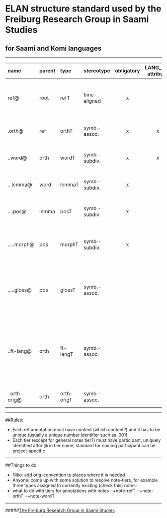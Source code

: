 # ELAN structure standard used by the Freiburg Research Group in Saami Studies
## for Saami and Komi languages

***

|name|parent|type|stereotype|obligatory|LANG_REF attribute|purpose|
|:---|:-----|:---|:---------|:--------:|:----------------:|:------|
|ref@|root|refT|time-aligned|x| |Uniquely identifies annotation (utterance for a speaker); pattern: .0024?|
|.orth@|ref|orthT|symb.-assoc.|x|x|Standard orthography; input for FST-script|
|..word@|orth|wordT|symb.-subdiv.|x|x|Wordform; Extracted by FST-script; input for FST|
|...lemma@|word|lemmaT|symb.-subdiv.|x| |Lists lemma/possible lemmas; output from FST |
|....pos@|lemma|posT|symb.-subdiv.|x| |Lists part of speech for lemma; output from FST|
|.....morph@|pos|morphT|symb.-subdiv.|x| |Lists values for morphological categories (Giellatekno-style); output from FST|
|.....gloss@|pos|glossT|symb.-assoc.| | |English gloss for each PoS of each lemma; extracted from sje lexical database; currently only used for sje|
|..ft-lang@|orth|ft-langT|symb.-assoc.| | |Free translation of orth; ‘lang’ is replaced with specific language (eng=english, deu=deutsch -- use ISO-codes?); can have multiple derivations|
|..orth-orig@|orth|orth-origT|symb.-assoc.| | |Orthography used in the original source|



***

##Rules:

+ Each ref annotation must have content (which content?) and it has to be unique (usually a unique number identifier such as .001)
+ Each tier (except for general notes tier?) must have participant, uniquely identified after @ in tier name; standard for naming participant can be project-specific


***

##Things to do:
+ Niko: add orig-convention to places where it is needed
+ Anyone: come up with some solution to resolve note-tiers, for example three types assigned to currently existing (check this) notes:
+ what to do with tiers for annotations with notes
⋅⋅+note-refT
⋅⋅+note-orthT
⋅⋅+note-wordT


***
#####[The Freiburg Research Group in Saami Studies](http://saami.uni-freiburg.de)
